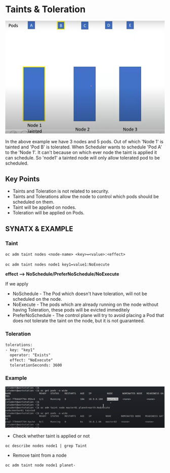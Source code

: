 # Taints & Toleration

![Alt text](image-4.png)

In the above example we have 3 nodes and 5 pods. Out of which 'Node 1' is tainted and 'Pod B' is tolerated. When Scheduler wants to schedule 'Pod A' to the 'Node 1'. It can't because on which ever node the taint is applied it can schedule. So 'node1' a tainted node will only allow tolerated pod to be scheduled.

## Key Points

- Taints and Toleration is not related to security.
- Taints and Tolerations allow the node to control which pods should be scheduled on them.
- Taint will be applied on nodes.
- Toleration will be applied on Pods. 

## SYNATX & EXAMPLE

### Taint
```
oc adm taint nodes <node-name> <key>=<value>:<effect>

oc adm taint nodes node1 key1=value1:NoExecute
```
**effect --> NoSchedule/PreferNoSchedule/NoExecute**

If we apply 
- NoSchedule - The Pod which doesn't have toleration, will not be scheduled on the node.
- NoExecute - The pods which are already running on the node without having Toleration, these pods will be evicted immeditely
- PreferNoSchedule - The control plane will try to avoid placing a Pod that does not tolerate the taint on the node, but it is not guaranteed.

### Toleration
```
tolerations: 
- key: "key1"
  operator: "Exists"
  effect: "NoExecute"
  tolerationSeconds: 3600
```

### Example

![Alt text](image-5.png)

- Check whether taint is applied or not
```
oc describe nodes node1 | grep Taint
```

- Remove taint from a node
```
oc adm taint node node1 planet-
```